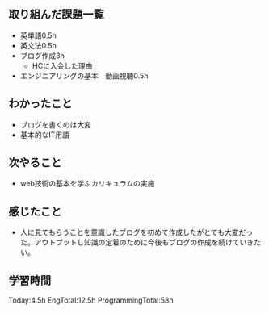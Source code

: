 ## 取り組んだ課題一覧
 - 英単語0.5h
 - 英文法0.5h
 - ブログ作成3h
    - HCに入会した理由
- エンジニアリングの基本　動画視聴0.5h
## わかったこと
- ブログを書くのは大変
- 基本的なIT用語
## 次やること
 - web技術の基本を学ぶカリキュラムの実施
## 感じたこと
 - 人に見てもらうことを意識したブログを初めて作成したがとても大変だった。アウトプットし知識の定着のために今後もブログの作成を続けていきたい。
## 学習時間
Today:4.5h EngTotal:12.5h ProgrammingTotal:58h    